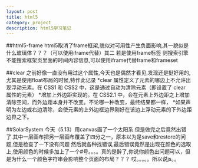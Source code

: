 ```yaml
---
layout: post
title: html5
category: project
description: html5学习笔记
---
```


##html5-frame
html5取消了frame框架,貌似对可用性产生负面影响,其一貌似是什么玻璃体？？？（可以使用iframe代替）其二 若是使用frame标签
则搜索引擎不能搜索框架页里面的时间内容信息,可以使用iframe代替frame和frameset


##clear
之前好像一直没有用过这个属性,今天也是偶然才看见,发现还是挺好用的,尤其是使用float布局的时候,特作此记录
  *clear 属性定义了元素的哪边上不允许出现浮动元素。在 CSS1 和 CSS2 中，这是通过自动为清除元素（即设置了 clear 属性的元素）
  *增加上外边距实现的。在 CSS2.1 中，会在元素上外边距之上增加清除空间，而外边距本身并不改变。不论哪一种改变，最终结果都一样，
  *如果声明为左边或右边清除，会使元素的上外边框边界刚好在该边上浮动元素的下外边距边界之下。


##SolarSystem
今天（5.13）用canvas画了一个太阳系.但是做完之后竟然出错了.其中一层画布把另一层画布覆盖了四分之一，原本以为是save和restore的问题,但是检查了一下没有问题
然后就各种找错误,最后错误竟然是出现在颜色的选取上,使用颜色的时候多加上了一个#号。。。。真的是醉了,你说你颜色出问题可以，但是为什么一个颜色字符串会影响整个页面的布局？？？
哎。。。。。所以说js。。